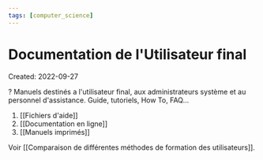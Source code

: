 ```yaml
---
tags: [computer_science] 
---
```

# Documentation de l'Utilisateur final
Created: 2022-09-27

?
Manuels destinés a l'utilisateur final, aux administrateurs système et au personnel d'assistance.
Guide, tutoriels, How To, FAQ...

1. [[Fichiers d'aide]]
2. [[Documentation en ligne]]
3. [[Manuels imprimés]]

Voir [[Comparaison de différentes méthodes de formation des utilisateurs]].